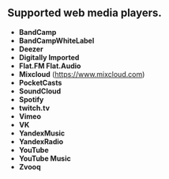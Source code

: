 ## Supported web media players.

- **BandCamp**
- **BandCampWhiteLabel**
- **Deezer**
- **Digitally Imported**
- **Flat.FM Flat.Audio**
- **Mixcloud** (https://www.mixcloud.com)
- **PocketCasts**
- **SoundCloud**
- **Spotify**
- **twitch.tv**
- **Vimeo**
- **VK**
- **YandexMusic**
- **YandexRadio**
- **YouTube**
- **YouTube Music**
- **Zvooq**
